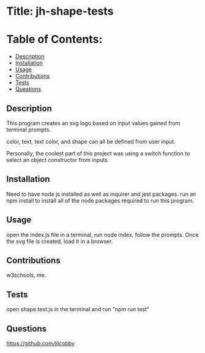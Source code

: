 # Title: jh-shape-tests

# Table of Contents:

- [Description](#description)
- [Installation](#installation)
- [Usage](#usage)
- [Contributions](#contributions)
- [Tests](#tests)
- [Questions](#questions)

## Description

This program creates an svg logo based on input values gained from terminal prompts.

color, text, text color, and shape can all be defined from user input.

Personally, the coolest part of this project was using a switch function to select an object constructor from inputs.

## Installation

Need to have node js installed as well as inquirer and jest packages.
run an npm install to install all of the node packages required to run this program.

## Usage

open the index.js file in a terminal, run node index, follow the prompts. Once the svg file is created, load it in a browser.

## Contributions

w3schools, me.

## Tests

open shape.test.js in the terminal and run "npm run test"

## Questions

https://github.com/lilcobby
